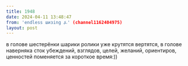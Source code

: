 ```yaml
---
title: 1948
date: 2024-04-11 13:48:47
from: 'endless шизing ⍼' (channel1162404975)
layout: post
---
```


в голове шестерёнки шарики ролики уже крутятся вертятся, в голове наверняка сток убеждений, взглядов, целей, желаний, ориентиров, ценностей поменяется за короткое время:))
